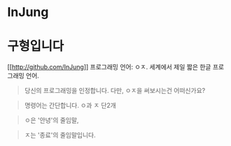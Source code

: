 # InJung

# 구형입니다
[[http://github.com/InJung]] 
프로그래밍 언어: ㅇㅈ. 세계에서 제일 짧은 한글 프로그래밍 언어.


>당신의 프로그래밍을 인정합니다. 다만, ㅇㅈ을 써보시는건 어떠신가요?

>명령어는 간단합니다. ㅇ과 ㅈ 단2개

>ㅇ은 '안녕'의 줄임말,

>ㅈ는 '종료'의 줄임말입니다.

